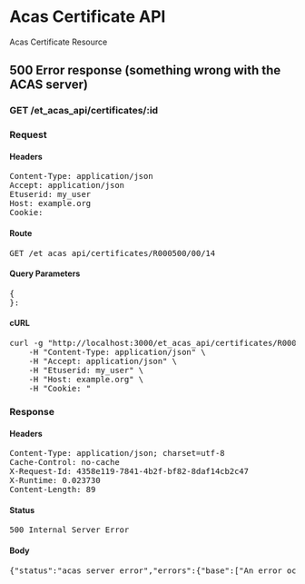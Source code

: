 # Acas Certificate API

Acas Certificate Resource

## 500 Error response (something wrong with the ACAS server)

### GET /et_acas_api/certificates/:id
### Request

#### Headers

<pre>Content-Type: application/json
Accept: application/json
Etuserid: my_user
Host: example.org
Cookie: </pre>

#### Route

<pre>GET /et_acas_api/certificates/R000500/00/14</pre>

#### Query Parameters

<pre>{
}: </pre>

#### cURL

<pre class="request">curl -g &quot;http://localhost:3000/et_acas_api/certificates/R000500/00/14&quot; -X GET \
	-H &quot;Content-Type: application/json&quot; \
	-H &quot;Accept: application/json&quot; \
	-H &quot;Etuserid: my_user&quot; \
	-H &quot;Host: example.org&quot; \
	-H &quot;Cookie: &quot;</pre>

### Response

#### Headers

<pre>Content-Type: application/json; charset=utf-8
Cache-Control: no-cache
X-Request-Id: 4358e119-7841-4b2f-bf82-8daf14cb2c47
X-Runtime: 0.023730
Content-Length: 89</pre>

#### Status

<pre>500 Internal Server Error</pre>

#### Body

<pre>{"status":"acas_server_error","errors":{"base":["An error occured in the ACAS service"]}}</pre>
